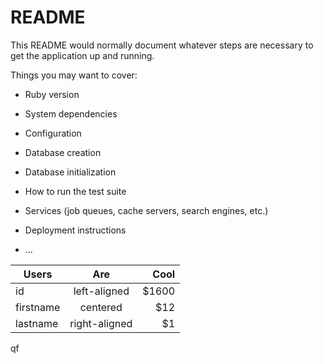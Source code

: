# README

This README would normally document whatever steps are necessary to get the
application up and running.

Things you may want to cover:

* Ruby version

* System dependencies

* Configuration

* Database creation

* Database initialization

* How to run the test suite

* Services (job queues, cache servers, search engines, etc.)

* Deployment instructions

* ...


| Users    |      Are      |  Cool |
|----------|:-------------:|------:|
| id       |  left-aligned | $1600 |
| firstname|    centered   |   $12 |
| lastname | right-aligned |    $1 |


qf
